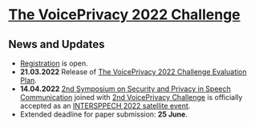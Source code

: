 # [The VoicePrivacy 2022 Challenge](https://www.voiceprivacychallenge.org/) #


## News and Updates ##

-  [Registration](https://www.voiceprivacychallenge.org/participate/#registration) is open. 
-  **21.03.2022** Release of [The VoicePrivacy 2022 Challenge Evaluation Plan](https://www.voiceprivacychallenge.org/vp2020/docs/VoicePrivacy_2022_Eval_Plan_v1.0.pdf). 
-  **14.04.2022** [2nd Symposium on Security and Privacy in Speech Communication](https://symposium2022.spsc-sig.org/) joined with [2nd VoicePrivacy Challenge](https://www.voiceprivacychallenge.org/) is officially accepted as an [INTERSPPECH 2022 satellite event](https://interspeech2022.org/program/satellite.php).
-  Extended deadline for paper submission: **25 June**.


<!--
**Voice-Privacy-Challenge/Voice-Privacy-Challenge** is a ✨ _special_ ✨ repository because its `README.md` (this file) appears on your GitHub profile.
